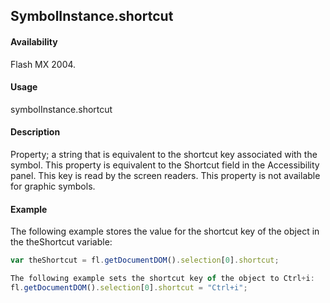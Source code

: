 ## SymbolInstance.shortcut

#### Availability

Flash MX 2004.

#### Usage

symbolInstance.shortcut

#### Description

Property; a string that is equivalent to the shortcut key associated with the symbol. This property is equivalent to the Shortcut field in the Accessibility panel. This key is read by the screen readers.
This property is not available for graphic symbols.

#### Example

The following example stores the value for the shortcut key of the object in the theShortcut variable:

```javascript
var theShortcut = fl.getDocumentDOM().selection[0].shortcut; 

The following example sets the shortcut key of the object to Ctrl+i: 
fl.getDocumentDOM().selection[0].shortcut = "Ctrl+i";

```
